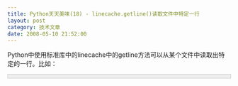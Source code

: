 ```yaml
---
title: Python天天美味(18) - linecache.getline()读取文件中特定一行
layout: post
category: 技术文章
date: 2008-05-10 21:52:00
---
```


Python中使用标准库中的linecache中的getline方法可以从某个文件中读取出特定的一行。比如：

<div style="border: 1px solid #cccccc; padding: 4px 5px 4px 4px; background-color: #eeeeee; font-size: 13px; width: 98%;"><!--

Code highlighting produced by Actipro CodeHighlighter (freeware)

http://www.CodeHighlighter.com/

-->![](http://www.cnblogs.com/Images/OutliningIndicators/None.gif)<span style="color: #0000ff;">import</span><span style="color: #000000;">&nbsp;linecache

![](http://www.cnblogs.com/Images/OutliningIndicators/None.gif)</span><span style="color: #0000ff;">print</span><span style="color: #000000;">&nbsp;linecache.getline(</span><span style="color: #800000;">'</span><span style="color: #800000;">2.1_open.py</span><span style="color: #800000;">'</span><span style="color: #000000;">,&nbsp;</span><span style="color: #000000;">4</span><span style="color: #000000;">)</span></div>

将返回我上一节事例代码文件2.1_open.py的第4行文字，输出结果：

f = open('/home/evergreen/桌面/test')

查看linecache中的实现(我用的是Ulipad，所以直接将光标停留在linecache处，按F6键)
  
[
](http://www.cnblogs.com/coderzh/archive/2008/05/10/1191649.html)
  
[<span style="font-size: 14pt;">linecache.py</span>](http://www.cnblogs.com/coderzh/archive/2008/05/10/1191649.html)

&nbsp;

#### [Python  天天美味系列（总）](http://www.cnblogs.com/coderzh/archive/2008/07/08/pythoncookbook.html)

[Python    天天美味(16) - 过滤字符串的技巧,map与itertools.imap](http://www.cnblogs.com/coderzh/archive/2008/05/09/1190173.html) &nbsp;
  
[Python    天天美味(17) - open读写文件](http://www.cnblogs.com/coderzh/archive/2008/05/10/1191410.html) &nbsp;
  
[Python    天天美味(18) - linecache.getline()读取文件中特定一行](http://www.cnblogs.com/coderzh/archive/2008/05/10/1191641.html) &nbsp;
  
[Python    天天美味(19) - 时间处理datetime](http://www.cnblogs.com/coderzh/archive/2008/05/16/1201074.html) &nbsp;
  
[Python    天天美味(20) - 命令行参数sys.argv](http://www.cnblogs.com/coderzh/archive/2008/05/16/1201079.html)&nbsp; &nbsp;

